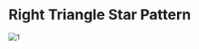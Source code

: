 # Right Triangle Star Pattern
![1](https://user-images.githubusercontent.com/75837613/135788736-53223436-4012-4f2e-a652-29afc0c9a06e.png)
